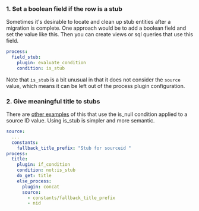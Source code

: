 ### 1\. Set a boolean field if the row is a stub

Sometimes it's desirable to locate and clean up stub entities after a migration is complete. One approach would be to add a boolean field and set the value like this. Then you can create views or sql queries that use this field.

```yaml
process:
  field_stub:
    plugin: evaluate_condition
    condition: is_stub
```

Note that `is_stub` is a bit unusual in that it does not consider the `source` value, which means it can be left out of the process plugin configuration.

### 2\. Give meaningful title to stubs

There are [other examples](https://www.drupal.org/docs/8/api/migrate-api/migrate-process-plugins/migrate-conditions/migrate-conditions-process-plugins/if-condition#s-6-give-meaningful-title-to-stubs) of this that use the is\_null condition applied to a source ID value. Using is\_stub is simpler and more semantic.

```yaml
source:
  ...
  constants:
    fallback_title_prefix: "Stub for sourceid "
process:
  title:
    plugin: if_condition
    condition: not:is_stub
    do_get: title
    else_process:
      plugin: concat
      source:
        - constants/fallback_title_prefix
        - nid
```